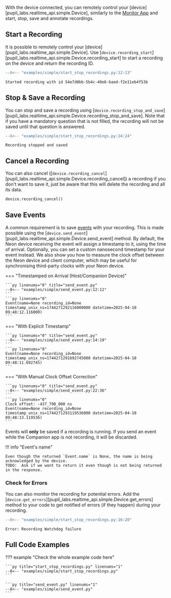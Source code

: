 With the device connected, you can remotely control your [device][pupil_labs.realtime_api.simple.Device], similarly to the [Monitor App](https://docs.pupil-labs.com/neon/data-collection/monitor-app/) and start, stop, save and annotate recordings.

## Start a Recording

It is possible to remotely control your [device][pupil_labs.realtime_api.simple.Device].
Use [`device.recording_start`][pupil_labs.realtime_api.simple.Device.recording_start] to start a recording on the device
and return the recording ID.

```py linenums="0" title="start_stop_recordings.py"
--8<-- "examples/simple/start_stop_recordings.py:12:13"
```

```linenums="0"
Started recording with id 54e7d0bb-5b4c-40e6-baed-f2e11eb4f53b
```

## Stop & Save a Recording

You can stop and save a recording using [`device.recording_stop_and_save`][pupil_labs.realtime_api.simple.Device.recording_stop_and_save].
Note that if you have a mandatory question that is not filled, the recording will not be saved until that question is answered.

```py linenums="0" title="start_stop_recordings.py"
--8<-- "examples/simple/start_stop_recordings.py:24:24"
```

```linenums="0"
Recording stopped and saved
```

## Cancel a Recording

You can also cancel ([`device.recording_cancel`][pupil_labs.realtime_api.simple.Device.recording_cancel]) a recording if
you don't want to save it, just be aware that this will delete the recording and all its data.

```py linenums="0" title="start_stop_recordings.py"
device.recording_cancel()
```

## Save Events

A common requirement is to save [events](https://docs.pupil-labs.com/neon/data-collection/events/) with your recording.
This is made possible using the [`device.send_event`][pupil_labs.realtime_api.simple.Device.send_event] method. By default, the Neon device receiving the event will assign a timestamp to it, using the time of arrival. Optionally, you can set a custom nanosecond timestamp for your event instead. We also show you how to measure the clock offset between the Neon device and client computer, which may be useful for synchronising third-party clocks with your Neon device.

=== "Timestamped on Arrival (Host/Companion Device)"

    ```py linenums="0" title="send_event.py"
    --8<-- "examples/simple/send_event.py:12:12"
    ```
    ```py linenums="0"
    Event(name=None recording_id=None timestamp_unix_ns=1744271292116000000 datetime=2025-04-10 09:48:12.116000)
    ```

=== "With Explicit Timestamp"

    ```py linenums="0" title="send_event.py"
    --8<-- "examples/simple/send_event.py:14:19"
    ```
    ```py linenums="0"
    Event(name=None recording_id=None timestamp_unix_ns=1744271291692745000 datetime=2025-04-10 09:48:11.692745)
    ```

=== "With Manual Clock Offset Correction"

    ```py linenums="0" title="send_event.py"
    --8<-- "examples/simple/send_event.py:22:36"
    ```
    ```py linenums="0"
    Clock offset: -437_790_000 ns
    Event(name=None recording_id=None timestamp_unix_ns=1744271293119536000 datetime=2025-04-10 09:48:13.119536)
    ```

Events will **only** be saved if a recording is running. If you send an event while the Companion app is not recording, it will be discarded.

!!! info "Event's name"

    Even though the returned `Event.name` is None, the name is being acknowledged by the device.
    TODO:  Ask if we want to return it even though is not being returned in the response.

### Check for Errors

You can also monitor the recording for potential errors. Add the [`device.get_errors`][pupil_labs.realtime_api.simple.Device.get_errors] method to your code to get notified of errors (if they happen) during your recording.

<!-- badge:product Neon -->
<!-- badge:companion +2.9.0 -->
<!-- badge:version +1.5.0 -->

```py linenums="0" title="start_stop_recordings.py"
--8<-- "examples/simple/start_stop_recordings.py:16:20"
```

```linenums="0"
Error: Recording Watchdog failure
```

## Full Code Examples

??? example "Check the whole example code here"

    ```py title="start_stop_recordings.py" linenums="1"
    --8<-- "examples/simple/start_stop_recordings.py"
    ```

    ```py title="send_event.py" linenums="1"
    --8<-- "examples/simple/send_event.py"
    ```
